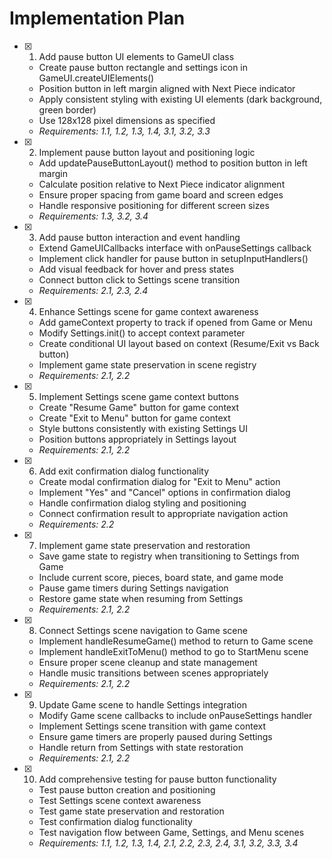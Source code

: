 # Implementation Plan

- [x] 1. Add pause button UI elements to GameUI class

  - Create pause button rectangle and settings icon in GameUI.createUIElements()
  - Position button in left margin aligned with Next Piece indicator
  - Apply consistent styling with existing UI elements (dark background, green border)
  - Use 128x128 pixel dimensions as specified
  - _Requirements: 1.1, 1.2, 1.3, 1.4, 3.1, 3.2, 3.3_

- [x] 2. Implement pause button layout and positioning logic

  - Add updatePauseButtonLayout() method to position button in left margin
  - Calculate position relative to Next Piece indicator alignment
  - Ensure proper spacing from game board and screen edges
  - Handle responsive positioning for different screen sizes
  - _Requirements: 1.3, 3.2, 3.4_

- [x] 3. Add pause button interaction and event handling

  - Extend GameUICallbacks interface with onPauseSettings callback
  - Implement click handler for pause button in setupInputHandlers()
  - Add visual feedback for hover and press states
  - Connect button click to Settings scene transition
  - _Requirements: 2.1, 2.3, 2.4_

- [x] 4. Enhance Settings scene for game context awareness

  - Add gameContext property to track if opened from Game or Menu
  - Modify Settings.init() to accept context parameter
  - Create conditional UI layout based on context (Resume/Exit vs Back button)
  - Implement game state preservation in scene registry
  - _Requirements: 2.1, 2.2_

- [x] 5. Implement Settings scene game context buttons

  - Create "Resume Game" button for game context
  - Create "Exit to Menu" button for game context
  - Style buttons consistently with existing Settings UI
  - Position buttons appropriately in Settings layout
  - _Requirements: 2.1, 2.2_

- [x] 6. Add exit confirmation dialog functionality

  - Create modal confirmation dialog for "Exit to Menu" action
  - Implement "Yes" and "Cancel" options in confirmation dialog
  - Handle confirmation dialog styling and positioning
  - Connect confirmation result to appropriate navigation action
  - _Requirements: 2.2_

- [x] 7. Implement game state preservation and restoration


  - Save game state to registry when transitioning to Settings from Game
  - Include current score, pieces, board state, and game mode
  - Pause game timers during Settings navigation
  - Restore game state when resuming from Settings
  - _Requirements: 2.1, 2.2_

- [x] 8. Connect Settings scene navigation to Game scene

  - Implement handleResumeGame() method to return to Game scene
  - Implement handleExitToMenu() method to go to StartMenu scene
  - Ensure proper scene cleanup and state management
  - Handle music transitions between scenes appropriately
  - _Requirements: 2.1, 2.2_

- [x] 9. Update Game scene to handle Settings integration

  - Modify Game scene callbacks to include onPauseSettings handler
  - Implement Settings scene transition with game context
  - Ensure game timers are properly paused during Settings
  - Handle return from Settings with state restoration
  - _Requirements: 2.1, 2.2_

- [x] 10. Add comprehensive testing for pause button functionality
  - Test pause button creation and positioning
  - Test Settings scene context awareness
  - Test game state preservation and restoration
  - Test confirmation dialog functionality
  - Test navigation flow between Game, Settings, and Menu scenes
  - _Requirements: 1.1, 1.2, 1.3, 1.4, 2.1, 2.2, 2.3, 2.4, 3.1, 3.2, 3.3, 3.4_

